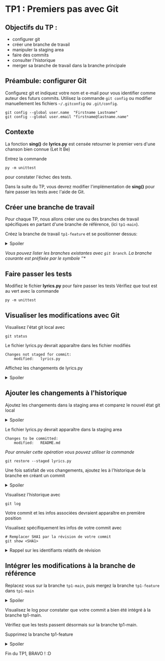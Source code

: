 # TP1 : Premiers pas avec Git

## Objectifs du TP :

- configurer git
- créer une branche de travail
- manipuler la staging area
- faire des commits
- consulter l'historique
- merger sa branche de travail dans la branche principale

## Préambule: configurer Git

Configurez git et indiquez votre nom et e-mail pour vous identifier comme auteur des futurs commits. Utilisez la commande `git config` ou modifier manuellement les fichiers `~/.gitconfig` ou `.git/config`.

```
git config --global user.name  "Firstname Lastname"
git config --global user.email "firstname@lastname.name"
```

## Contexte

La fonction **sing()** de **lyrics.py** est censée retourner le premier vers d'une chanson bien connue (Let It Be)

Entrez la commande 
```
py -m unittest
``` 
pour constater l'échec des tests.

Dans la suite du TP, vous devrez modifier l'implémentation de **sing()** pour faire passer les tests avec l'aide de Git.

## Créer une branche de travail

Pour chaque TP, nous allons créer une ou des branches de travail spécifiques en partant d'une branche de référence, (ici `tp1-main`).

Créez la branche de travail `tp1-feature` et se positionner dessus:

<details>
<summary>Spoiler</summary>

```
git checkout -b tp1-feature
```
</details>

*Vous pouvez lister les branches existantes avec `git branch`. La branche courante est préfixée par le symbole '*'*

## Faire passer les tests

Modifiez le fichier **lyrics.py** pour faire passer les tests
Vérifiez que tout est au vert avec la commande

```
py -m unittest
```

## Visualiser les modifications avec Git

Visualisez l'état git local avec 
```
git status
```

Le fichier lyrics.py devrait apparaître dans les fichier modifiés

```
Changes not staged for commit:
    modified:   lyrics.py
```

Affichez les changements de lyrics.py

<details>
<summary>Spoiler</summary>

```bash
git diff lyrics.py
```
</details>

## Ajouter les changements à l'historique

Ajoutez les changements dans la staging area et comparez le nouvel état git local

<details>
<summary>Spoiler</summary>

```
git add lyrics.py
git status
```
</details>

Le fichier lyrics.py devrait apparaître dans la staging area

```
Changes to be committed:
    modified:   README.md
```

*Pour annuler cette opération vous pouvez utiliser la commande*
```
git restore --staged lyrics.py
```

Une fois satisfait de vos changements, ajoutez les à l'historique de la branche en créant un commit

<details>
<summary>Spoiler</summary>

```
git commit -m "Un message de votre choix"
```

*En omettant le -m "...", git ouvre un éditeur de texte (souvent vim) pour éditer le message. Editez, sauvegardez puis quittez l'éditeur pour valider le commit*

*Pour effectuer les étapes add + commit en une seule commande, vous pouvez utiliser la commande*
```
git commit -a lyrics.py -m "Message"
```
</details>

Visualisez l'historique avec

```
git log
```

Votre commit et les infos associées devraient apparaître en première position

Visualisez spécifiquement les infos de votre commit avec

```
# Remplacer SHA1 par la révision de votre commit
git show <SHA1>
```

<details>
<summary>Rappel sur les identifiants relatifs de révision</summary>

- `HEAD`: le dernier commit, et le commit parent du prochain commit
- `HEAD^`: le parent de HEAD
- `HEAD^2`: le deuxième parent de HEAD (commit de merge avec plusieurs parents)
- `HEAD~1`: l'ancêtre au premier degré de HEAD, le parent (identique à `HEAD^`)
- `HEAD~2`: le grand-parent
- `HEAD~3`: l'arrière-grand-parent
- et ainsi de suite
</details>

## Intégrer les modifications à la branche de référence

Replacez vous sur la branche `tp1-main`, puis mergez la branche `tp1-feature` dans `tp1-main`

<details>
<summary>Spoiler</summary>

```
git checkout tp1-main
git merge tp1-feature
```
</details>

Visualisez le log pour constater que votre commit a bien été intégré à la branche tp1-main.

Vérifiez que les tests passent désormais sur la branche tp1-main.

Supprimez la branche tp1-feature
<details>
<summary>Spoiler</summary>

```
git branch -d tp1-feature
```
</details>

Fin du TP1, BRAVO ! :D

